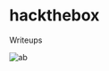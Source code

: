 # hackthebox
Writeups

![ab](https://github.com/nehabhatt1503/hackthebox/assets/101342579/40c456c9-8c9d-4d9b-877f-675efb207cfa)

